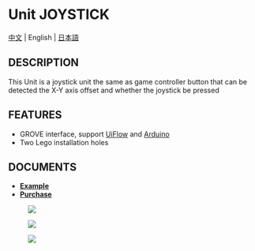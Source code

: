 # Unit JOYSTICK

[中文](/zh_CN/product_documents/units/unit_joystick) | English | [日本語](ja/product_documents/units/unit_joystick)

## DESCRIPTION

This Unit is a joystick unit the same as game controller button that can be detected the X-Y axis offset and whether the joystick be pressed

## FEATURES

-  GROVE interface, support [UiFlow](http://flow.m5stack.com) and [Arduino](http://www.arduino.cc)
-  Two Lego installation holes

## DOCUMENTS

- **[Example](https://github.com/m5stack/M5Stack/tree/master/examples/Unit/Joystick)**
- **[Purchase](https://www.aliexpress.com/store/product/M5Stack-Official-New-Joystick-Unit-MEGA328P-I2C-Grove-Connector-Compatible-X-Y-Axis-Button-for-ESP32/3226069_32921785624.html?spm=a2g1x.12024536.productList_2187621.10)**

<figure>
    <img src="assets/img/product_pics/units/M5GO_Unit_joystick.png">
</figure>

<figure>
    <img src="assets/img/product_pics/units/M5GO_Unit_joystick_2.png">
</figure>

<figure>
    <img src="assets/img/product_pics/units/M5GO_Unit_joystick_3.png">
</figure>